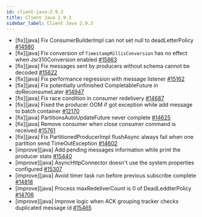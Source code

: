 ```yaml
---
id: client-java-2.9.3
title: Client Java 2.9.3
sidebar_label: Client Java 2.9.3
---
```


- [fix][java] Fix ConsumerBuilderImpl can not set null to deadLetterPolicy [#14980](https://github.com/apache/pulsar/pull/14980)
- [fix][java] Fix conversion of `TimestampMillisConversion` has no effect when Jsr310Conversion enabled [#15863](https://github.com/apache/pulsar/pull/15863)
- [fix][java] Fix messages sent by producers without schema cannot be decoded [#15622](https://github.com/apache/pulsar/pull/15622)
- [fix][java] Fix performance regression with message listener [#15162](https://github.com/apache/pulsar/pull/15162)
- [fix][java] Fix potentially unfinished CompletableFuture in doReconsumeLater [#14947](https://github.com/apache/pulsar/pull/14947)
- [fix][java] Fix race condition in consumer redelivery [#14687](https://github.com/apache/pulsar/pull/14687)
- [fix][java] Fixed the producer OOM if got exception while add message to batch container [#12170](https://github.com/apache/pulsar/pull/12170)
- [fix][java] PartitionsAutoUpdateFuture never complete [#14625](https://github.com/apache/pulsar/pull/14625)
- [fix][java] Remove consumer when close consumer command is received [#15761](https://github.com/apache/pulsar/pull/15761)
- [fix][java] Fix PartitionedProducerImpl flushAsync always fail when one partition send TimeOutException [#14602](https://github.com/apache/pulsar/pull/14602)
- [improve][java] Add pending messages information while print the producer stats [#15440](https://github.com/apache/pulsar/pull/15440)
- [improve][java] AsyncHttpConnector doesn't use the system properties configured [#15307](https://github.com/apache/pulsar/pull/15307)
- [improve][java] Avoid timer task run before previous subscribe complete [#14818](https://github.com/apache/pulsar/pull/14818)
- [improve][java] Process maxRedeliverCount is 0 of DeadLeddterPolicy [#14706](https://github.com/apache/pulsar/pull/14706)
- [improve][java] Improve logic when ACK grouping tracker checks duplicated message id [#15465](https://github.com/apache/pulsar/pull/15465)